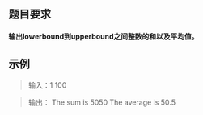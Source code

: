 ﻿##  题目要求   
#### 输出lowerbound到upperbound之间整数的和以及平均值。

##  示例
>输入：1 100

>输出：
The sum is 5050
The average is 50.5

